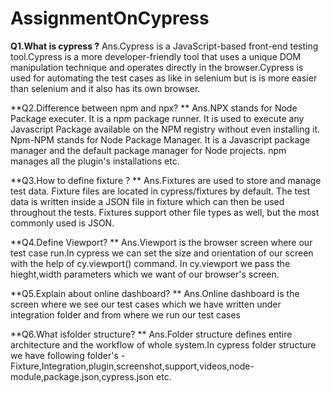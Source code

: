 # AssignmentOnCypress

**Q1.What is cypress ?**
Ans.Cypress is a JavaScript-based front-end testing tool.Cypress is a more developer-friendly tool that uses a unique DOM manipulation technique and operates directly in the browser.Cypress is used for automating the test cases as like in selenium but is is more easier than selenium and it also has its own browser.

**Q2.Difference between npm and npx? **
Ans.NPX stands for Node Package executer. It is a npm package runner. It is used to execute any Javascript Package available on the NPM registry without even installing it. Npm-NPM stands for Node Package Manager. It is a Javascript package manager and the default package manager for Node projects. npm manages all the plugin's installations etc. 

**Q3.How to define fixture ? **
Ans.Fixtures are used to store and manage test data. Fixture files are located in cypress/fixtures by default. The test data is written inside a JSON file in fixture which can then be used throughout the tests. Fixtures support other file types as well, but the most commonly used is JSON.



**Q4.Define Viewport? **
Ans.Viewport is the browser screen where our test case run.In cypress we can set the size and orientation of our screen with the help of cy.viewport() command. In cy.viewport we pass the hieght,width parameters which we want of our browser's screen.

**Q5.Explain about online dashboard? **
Ans.Online dashboard is the screen where we see our test cases which we have written under integration folder and from where we run our test cases 


**Q6.What isfolder structure? **
Ans.Folder structure defines entire architecture and the workflow of whole system.In cypress folder structure we have following folder's -Fixture,Integration,plugin,screenshot,support,videos,node-module,package.json,cypress.json etc.
